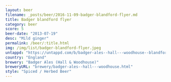 ```yaml
---
layout: beer
filename: _posts/beer/2016-11-09-badger-blandford-flyer.md
title: Badger blandford flyer
category: beer
score: 5
beer-date: "2013-07-19"
desc: "Mild ginger"
permalink: /beer/:title.html
img: /img/list/badger-blandford-flyer.jpeg
untappd: "https://untappd.com/b/badger-ales--hall---woodhouse--blandford-flyer/31806"
country: "England"
brewery: "Badger Ales (Hall & Woodhouse)"
breweryURL: "brewery/badger-ales--hall---woodhouse.html"
style: "Spiced / Herbed Beer"
---
```

